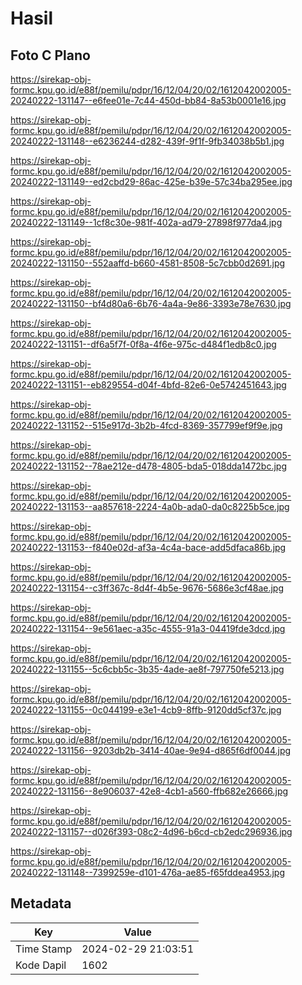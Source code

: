 # Hasil

## Foto C Plano

https://sirekap-obj-formc.kpu.go.id/e88f/pemilu/pdpr/16/12/04/20/02/1612042002005-20240222-131147--e6fee01e-7c44-450d-bb84-8a53b0001e16.jpg

https://sirekap-obj-formc.kpu.go.id/e88f/pemilu/pdpr/16/12/04/20/02/1612042002005-20240222-131148--e6236244-d282-439f-9f1f-9fb34038b5b1.jpg

https://sirekap-obj-formc.kpu.go.id/e88f/pemilu/pdpr/16/12/04/20/02/1612042002005-20240222-131149--ed2cbd29-86ac-425e-b39e-57c34ba295ee.jpg

https://sirekap-obj-formc.kpu.go.id/e88f/pemilu/pdpr/16/12/04/20/02/1612042002005-20240222-131149--1cf8c30e-981f-402a-ad79-27898f977da4.jpg

https://sirekap-obj-formc.kpu.go.id/e88f/pemilu/pdpr/16/12/04/20/02/1612042002005-20240222-131150--552aaffd-b660-4581-8508-5c7cbb0d2691.jpg

https://sirekap-obj-formc.kpu.go.id/e88f/pemilu/pdpr/16/12/04/20/02/1612042002005-20240222-131150--bf4d80a6-6b76-4a4a-9e86-3393e78e7630.jpg

https://sirekap-obj-formc.kpu.go.id/e88f/pemilu/pdpr/16/12/04/20/02/1612042002005-20240222-131151--df6a5f7f-0f8a-4f6e-975c-d484f1edb8c0.jpg

https://sirekap-obj-formc.kpu.go.id/e88f/pemilu/pdpr/16/12/04/20/02/1612042002005-20240222-131151--eb829554-d04f-4bfd-82e6-0e5742451643.jpg

https://sirekap-obj-formc.kpu.go.id/e88f/pemilu/pdpr/16/12/04/20/02/1612042002005-20240222-131152--515e917d-3b2b-4fcd-8369-357799ef9f9e.jpg

https://sirekap-obj-formc.kpu.go.id/e88f/pemilu/pdpr/16/12/04/20/02/1612042002005-20240222-131152--78ae212e-d478-4805-bda5-018dda1472bc.jpg

https://sirekap-obj-formc.kpu.go.id/e88f/pemilu/pdpr/16/12/04/20/02/1612042002005-20240222-131153--aa857618-2224-4a0b-ada0-da0c8225b5ce.jpg

https://sirekap-obj-formc.kpu.go.id/e88f/pemilu/pdpr/16/12/04/20/02/1612042002005-20240222-131153--f840e02d-af3a-4c4a-bace-add5dfaca86b.jpg

https://sirekap-obj-formc.kpu.go.id/e88f/pemilu/pdpr/16/12/04/20/02/1612042002005-20240222-131154--c3ff367c-8d4f-4b5e-9676-5686e3cf48ae.jpg

https://sirekap-obj-formc.kpu.go.id/e88f/pemilu/pdpr/16/12/04/20/02/1612042002005-20240222-131154--9e561aec-a35c-4555-91a3-04419fde3dcd.jpg

https://sirekap-obj-formc.kpu.go.id/e88f/pemilu/pdpr/16/12/04/20/02/1612042002005-20240222-131155--5c6cbb5c-3b35-4ade-ae8f-797750fe5213.jpg

https://sirekap-obj-formc.kpu.go.id/e88f/pemilu/pdpr/16/12/04/20/02/1612042002005-20240222-131155--0c044199-e3e1-4cb9-8ffb-9120dd5cf37c.jpg

https://sirekap-obj-formc.kpu.go.id/e88f/pemilu/pdpr/16/12/04/20/02/1612042002005-20240222-131156--9203db2b-3414-40ae-9e94-d865f6df0044.jpg

https://sirekap-obj-formc.kpu.go.id/e88f/pemilu/pdpr/16/12/04/20/02/1612042002005-20240222-131156--8e906037-42e8-4cb1-a560-ffb682e26666.jpg

https://sirekap-obj-formc.kpu.go.id/e88f/pemilu/pdpr/16/12/04/20/02/1612042002005-20240222-131157--d026f393-08c2-4d96-b6cd-cb2edc296936.jpg

https://sirekap-obj-formc.kpu.go.id/e88f/pemilu/pdpr/16/12/04/20/02/1612042002005-20240222-131148--7399259e-d101-476a-ae85-f65fddea4953.jpg


## Metadata

| Key        | Value               |
| ---------- | ------------------- |
| Time Stamp | 2024-02-29 21:03:51 |
| Kode Dapil | 1602                |




